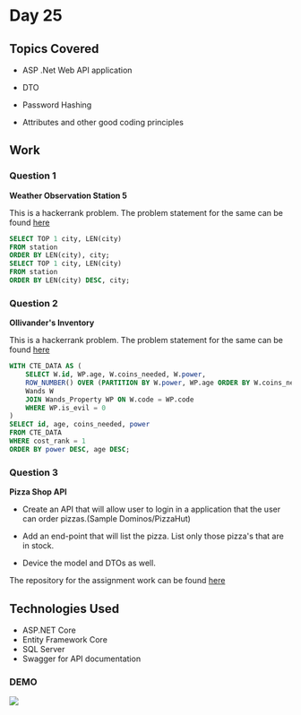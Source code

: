 # Day 25

## Topics Covered

- ASP .Net Web API application

- DTO

- Password Hashing

- Attributes and other good coding principles

## Work

### Question 1

**Weather Observation Station 5**

This is a hackerrank problem. The problem statement for the same can be found [here](https://www.hackerrank.com/challenges/weather-observation-station-5/problem?isFullScreen=true)

```sql
SELECT TOP 1 city, LEN(city)
FROM station 
ORDER BY LEN(city), city;
SELECT TOP 1 city, LEN(city)
FROM station 
ORDER BY LEN(city) DESC, city;
```

### Question 2

**Ollivander's Inventory**

This is a hackerrank problem. The problem statement for the same can be found [here](https://www.hackerrank.com/challenges/harry-potter-and-wands/problem?isFullScreen=true)

```sql
WITH CTE_DATA AS (
    SELECT W.id, WP.age, W.coins_needed, W.power, 
    ROW_NUMBER() OVER (PARTITION BY W.power, WP.age ORDER BY W.coins_needed) AS             cost_rank FROM 
    Wands W
    JOIN Wands_Property WP ON W.code = WP.code
    WHERE WP.is_evil = 0
)
SELECT id, age, coins_needed, power
FROM CTE_DATA
WHERE cost_rank = 1
ORDER BY power DESC, age DESC;
```

### Question 3

**Pizza Shop API**

- Create an API that will allow user to login in a application that the user can order pizzas.(Sample Dominos/PizzaHut)

- Add an end-point that will list the pizza. List only those pizza's that are in stock.

- Device the model and DTOs as well.

The repository for the assignment work can be found [here](./PizzaApplicationSolution)


## Technologies Used

- ASP.NET Core
- Entity Framework Core
- SQL Server
- Swagger for API documentation


### DEMO

![](./day25.gif)


</details>
